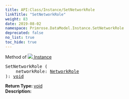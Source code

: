 ```yaml
---
title: API:Class/Instance/SetNetworkRole
linkTitle: "SetNetworkRole"
weight: 83
date: 2019-08-02
namespace: Primrose.DataModel.Instance.SetNetworkRole
deprecated: false
no_list: true
toc_hide: true
---
```

Method of <a href="/docs/api-reference/Class/Instance"><img src="/icons/silk/default.png"/>&nbsp;Instance</a>
<pre class="method-declaration">
SetNetworkRole (
    networkRole: <a class="type" href="/docs/api-reference/Enum/NetworkRole">NetworkRole</a>
): <a class="type" href="/docs/api-reference/System/void">void</a></pre>
<b>Return Type: </b>
<a class="type" href="/docs/api-reference/System/void">void</a>
<br/>
<b>Description: </b>